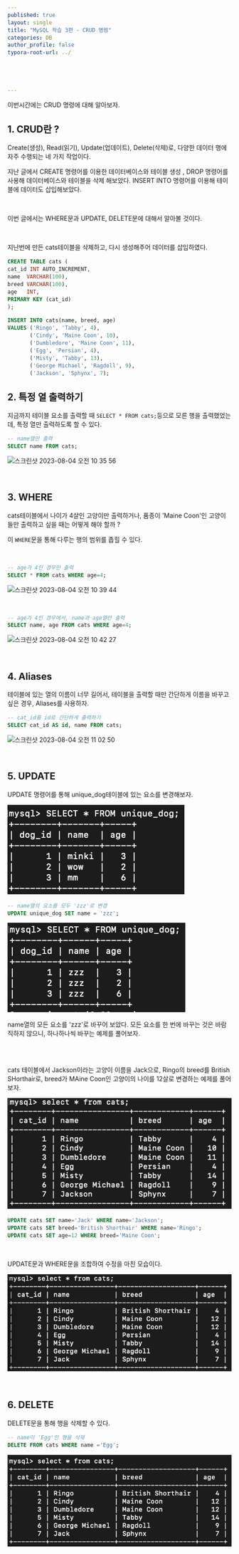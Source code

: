 ```yaml
---
published: true
layout: single
title: "MySQL 학습 3편 - CRUD 명령"
categories: DB
author_profile: false
typora-root-url: ../




---
```


이번시간에는 CRUD 명령에 대해 알아보자.

## 1. CRUD란 ?

Create(생성), Read(읽기), Update(업데이트), Delete(삭제)로,   다양한 데이터 행에 자주 수행되는 네 가지 작업이다.

지난 글에서 CREATE 명령어를 이용한 데이터베이스와 테이블 생성 , DROP 명령어를 사용해 데이터베이스와 테이블을 삭제 해보았다. INSERT INTO 명령어를 이용해 테이블에 데이터도 삽입해보았다. 

<br>

이번 글에서는 WHERE문과 UPDATE, DELETE문에 대해서 알아볼 것이다.  

<br>

지난번에 만든 cats테이블을 삭제하고, 다시 생성해주어 데이터를 삽입하였다.

```sql
CREATE TABLE cats (
cat_id INT AUTO_INCREMENT,
name  VARCHAR(100),
breed VARCHAR(100),
age   INT,
PRIMARY KEY (cat_id)
);
```

```sql
INSERT INTO cats(name, breed, age) 
VALUES ('Ringo', 'Tabby', 4),
       ('Cindy', 'Maine Coon', 10),
       ('Dumbledore', 'Maine Coon', 11),
       ('Egg', 'Persian', 4),
       ('Misty', 'Tabby', 13),
       ('George Michael', 'Ragdoll', 9),
       ('Jackson', 'Sphynx', 7);
```



## 2. 특정 열 출력하기

지금까지 테이블 요소를 출력할 때 `SELECT * FROM cats;`등으로 모른 행을 출력했었는데, 특정 열만 출력하도록 할 수 있다.

```sql
-- name열만 출력
SELECT name FROM cats;
```

![스크린샷 2023-08-04 오전 10 35 56](https://github.com/eeaaomk98/eeaaomk98.github.io/assets/134247168/dbe2ff85-5141-4964-b39a-ac247c8c040b)

<br>



## 3. WHERE 

cats테이블에서 나이가 4살인 고양이만 출력하거나, 품종이 'Maine Coon'인 고양이들만 출력하고 싶을 때는 어떻게 해야 할까 ?

이 `WHERE`문을 통해 다루는 행의 범위를 좁힐 수 있다. 

<br>



```sql
-- age가 4인 경우만 출력
SELECT * FROM cats WHERE age=4;
```

![스크린샷 2023-08-04 오전 10 39 44](https://github.com/eeaaomk98/eeaaomk98.github.io/assets/134247168/ec22d8d5-5516-43dc-945c-70d854a73e5e)

<br>

```sql
-- age가 4인 경우에서, name과 age열만 출력
SELECT name, age FROM cats WHERE age=4;
```

![스크린샷 2023-08-04 오전 10 42 27](https://github.com/eeaaomk98/eeaaomk98.github.io/assets/134247168/fe546e7e-34cb-4be0-806c-d301c7ef8128)



<br>

## 4. Aliases 

테이블에 있는 열의 이름이 너무 길어서, 테이블을 출력할 때만 간단하게 이름을 바꾸고 싶은 경우, Aliases를 사용하자.

```sql
-- cat_id를 id로 간단하게 출력하기
SELECT cat_id AS id, name FROM cats;
```

![스크린샷 2023-08-04 오전 11 02 50](https://github.com/eeaaomk98/eeaaomk98.github.io/assets/134247168/6f441e81-642a-4d0c-b0cf-0341b283bd9b)



<br>



## 5. UPDATE

UPDATE 명령어를 통해 unique_dog테이블에 있는 요소를 변경해보자.

![123](/images/2023-08-04-MySQL3/123.png)

```sql
-- name열의 요소를 모두 'zzz'로 변경
UPDATE unique_dog SET name = 'zzz';
```

![1233](/images/2023-08-04-MySQL3/1233.png)

name열의 모든 요소를 'zzz'로 바꾸어 보았다. 모든 요소를 한 번에 바꾸는 것은 바람직하지 않으니, 하나하나씩 바꾸는 예제를 풀어보자.



<br>

<br>



cats 테이블에서 Jackson이라는 고양이 이름을 Jack으로, Ringo의 breed를 British SHorthair로, breed가 MAine Coon인 고양이의 나이를 12살로 변경하는 예제를 풀어보자.

![12333](/images/2023-08-04-MySQL3/12333.png)

```sql
UPDATE cats SET name='Jack' WHERE name='Jackson';
UPDATE cats SET breed='British Shorthair' WHERE name='Ringo';
UPDATE cats SET age=12 WHERE breed='Maine Coon';
```



<br>

UPDATE문과 WHERE문을 조합하여 수정을 마친 모습이다.

![123333](/images/2023-08-04-MySQL3/123333.png)



<br>

## 6. DELETE

DELETE문을 통해 행을 삭제할 수 있다. 

```sql
-- name이 'Egg'인 행을 삭제
DELETE FROM cats WHERE name ='Egg';
```

![12345](/images/2023-08-04-MySQL3/12345.png)

